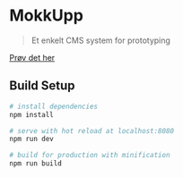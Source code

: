 # MokkUpp

> Et enkelt CMS system for prototyping

[Prøv det her](http://mokkupp.firebaseapp.com/)

## Build Setup

``` bash
# install dependencies
npm install

# serve with hot reload at localhost:8080
npm run dev

# build for production with minification
npm run build
```
